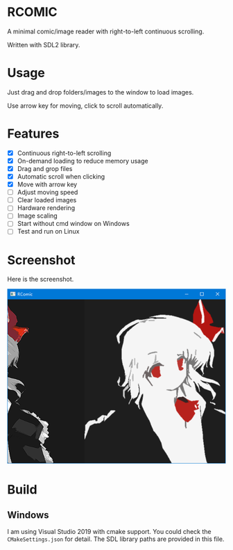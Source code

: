# RCOMIC

A minimal comic/image reader with right-to-left continuous scrolling.

Written with SDL2 library.

# Usage

Just drag and drop folders/images to the window to load images.

Use arrow key for moving, click to scroll automatically.

# Features

- [x] Continuous right-to-left scrolling
- [x] On-demand loading to reduce memory usage
- [x] Drag and grop files
- [x] Automatic scroll when clicking
- [x] Move with arrow key
- [ ] Adjust moving speed
- [ ] Clear loaded images
- [ ] Hardware rendering
- [ ] Image scaling
- [ ] Start without cmd window on Windows
- [ ] Test and run on Linux

# Screenshot

Here is the screenshot.

![Screenshot](./screenshot.png)


# Build

## Windows

I am using Visual Studio 2019 with cmake support. You could check the `CMakeSettings.json` for detail. The SDL library paths are provided in this file.
